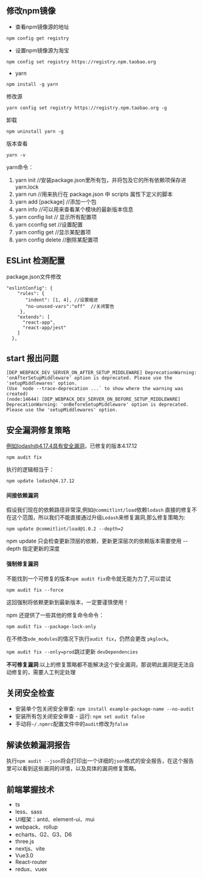 ## 修改npm镜像

* 查看npm镜像源的地址
 ```
 npm config get registry
 ```
* 设置npm镜像源为淘宝
```
npm config set registry https://registry.npm.taobao.org
```

* yarn
```
npm install -g yarn
```
修改源
```
yarn config set registry https://registry.npm.taobao.org -g
```
卸载
```
npm uninstall yarn -g
```
版本查看
```
yarn -v
```
yarn命令：
1. yarn init //安装package.json里所有包，并将包及它的所有依赖项保存进yarn.lock
2. yarn run  //用来执行在 package.json 中 scripts 属性下定义的脚本
3. yarn add [package] //添加一个包
4. yarn info //可以用来查看某个模块的最新版本信息
5. yarn config list // 显示所有配置项
6. yarn cconfig set //设置配置
7. yarn config get //显示某配置项
8. yarn config delete //删除某配置项

## ESLint 检测配置
package.json文件修改
```
"eslintConfig": {
    "rules": {
       "indent": [1, 4], //设置缩进
       "no-unused-vars":"off"  //关闭警告
     },
    "extends": [
      "react-app",
      "react-app/jest"
    ]
  },

```

## start 报出问题
```
[DEP_WEBPACK_DEV_SERVER_ON_AFTER_SETUP_MIDDLEWARE] DeprecationWarning: 'onAfterSetupMiddleware' option is deprecated. Please use the 'setupMiddlewares' option.
(Use `node --trace-deprecation ...` to show where the warning was created)
(node:14644) [DEP_WEBPACK_DEV_SERVER_ON_BEFORE_SETUP_MIDDLEWARE] DeprecationWarning: 'onBeforeSetupMiddleware' option is deprecated. Please use the 'setupMiddlewares' option.
```

## 安全漏洞修复策略

例如lodash@4.17.4具有安全漏洞，已修复的版本4.17.12
```
npm audit fix
```
执行的逻辑相当于：
```
npm update lodash@4.17.12
```

#### 间接依赖漏洞

假设我们现在的依赖路径非常深,例如`@commitlint/load`依赖`lodash` 直接的修复不在这个范围，所以我们不能直接通过升级`Lodash`来修复漏洞,那么修复策略为:
```
npm update @commitlint/load@1.0.2 --depth=2
```
npm update 只会检查更新顶层的依赖，更新更深层次的依赖版本需要使用 --depth 指定更新的深度

#### 强制修复漏洞
不能找到一个可修复的版本`npm audit fix`命令就无能为力了,可以尝试
```
npm audit fix --force
```
这回强制将依赖更新到最新版本，一定要谨慎使用！

npm 还提供了一些其他的修复命令命令：
```
npm audit fix --package-lock-only
```

在不修改`ode_modules`的情况下执行`audit fix`，仍然会更改 `pkglock`。

`npm audit fix --only=prod`跳过更新 `devDependencies`

**不可修复漏洞**:以上的修复策略都不能解决这个安全漏洞，那说明此漏洞是无法自动修复的，需要人工判定处理

## 关闭安全检查

* 安装单个包关闭安全审查: `npm install example-package-name --no-audit`
* 安装所有包关闭安全审查 - 运行: `npm set audit false`
* 手动将`~/.npmrc`配置文件中的`audit`修改为`false`

## 解读依赖漏洞报告

执行`npm audit --json`将会打印出一个详细的`json`格式的安全报告，在这个报告里可以看到这些漏洞的详情，以及具体的漏洞修复策略。


## 前端掌握技术

* ts
* less、sass
* UI框架：antd、element-ui、mui
* webpack、rollup
* echarts、G2、G3、D6
* three.js
* nextjs、vite
* Vue3.0
* React-router
* redux、vuex


